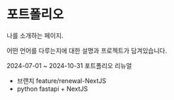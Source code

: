 # 포트폴리오

나를 소개하는 페이지.

어떤 언어를 다루는지에 대한 설명과 프로젝트가 담겨있습니다.

2024-07-01 ~ 2024-10-31 포트폴리오 리뉴얼
- 브랜치 feature/renewal-NextJS
- python fastapi + NextJS
